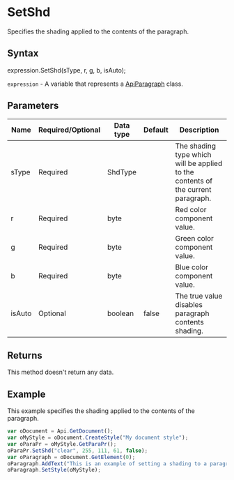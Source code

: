 # SetShd

Specifies the shading applied to the contents of the paragraph.

## Syntax

expression.SetShd(sType, r, g, b, isAuto);

`expression` - A variable that represents a [ApiParagraph](../ApiParagraph.md) class.

## Parameters

| **Name** | **Required/Optional** | **Data type** | **Default** | **Description** |
| ------------- | ------------- | ------------- | ------------- | ------------- |
| sType | Required | ShdType |  | The shading type which will be applied to the contents of the current paragraph. |
| r | Required | byte |  | Red color component value. |
| g | Required | byte |  | Green color component value. |
| b | Required | byte |  | Blue color component value. |
| isAuto | Optional | boolean | false | The true value disables paragraph contents shading. |

## Returns

This method doesn't return any data.

## Example

This example specifies the shading applied to the contents of the paragraph.

```javascript
var oDocument = Api.GetDocument();
var oMyStyle = oDocument.CreateStyle("My document style");
var oParaPr = oMyStyle.GetParaPr();
oParaPr.SetShd("clear", 255, 111, 61, false);
var oParagraph = oDocument.GetElement(0);
oParagraph.AddText("This is an example of setting a shading to a paragraph.");
oParagraph.SetStyle(oMyStyle);
```
